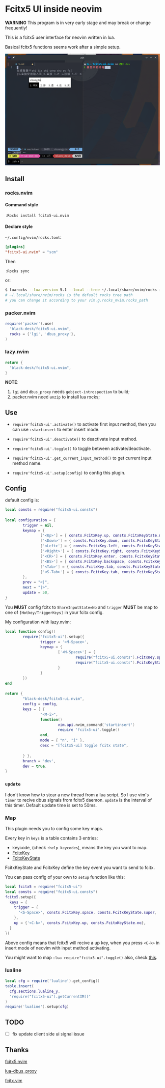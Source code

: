 # Fcitx5 UI inside neovim

**WARNING**
This program is in very early stage and may break or change frequently\!

This is a fcitx5 user interface for neovim written in lua.

Basical fcitx5 functions seems work after a simple setup.

![demo](./assets/screenshot.png)

## Install

### rocks.nvim

#### Command style

```vim
:Rocks install fcitx5-ui.nvim
```

#### Declare style

`~/.config/nvim/rocks.toml`:

```toml
[plugins]
"fcitx5-ui.nvim" = "scm"
```

Then

```vim
:Rocks sync
```

or:

```sh
$ luarocks --lua-version 5.1 --local --tree ~/.local/share/nvim/rocks install fcitx5-ui.nvim
# ~/.local/share/nvim/rocks is the default rocks tree path
# you can change it according to your vim.g.rocks_nvim.rocks_path
```

### packer.nvim

``` lua
require('packer').use(
  "black-desk/fcitx5-ui.nvim",
  rocks = {'lgi', 'dbus_proxy'},
)
```

### lazy.nvim

``` lua
return {
  "black-desk/fcitx5-ui.nvim",
}
```

**NOTE**:

1. `lgi` and `dbus_proxy` needs `gobject-introspection` to build;
2. packer.nvim need `unzip` to install lua rocks;

## Use

- `require'fcitx5-ui'.activate()` to activate first input method,
  then you can use `:startinsert` to enter insert mode.

- `require'fcitx5-ui'.deactivate()` to deactivate input method.

- `require'fcitx5-ui'.toggle()` to toggle between activate/deactivate.

- `require'fcitx5-ui'.get_current_input_method()` to
  get current input method name.

- `require'fcitx5-ui'.setup(config)` to config this plugin.

## Config

default config is:

``` lua
local consts = require("fcitx5-ui.consts")

local configuration = {
        trigger = nil,
        keymap = {
                ['<Up>'] = { consts.FcitxKey.up, consts.FcitxKeyState.no },
                ['<Down>'] = { consts.FcitxKey.down, consts.FcitxKeyState.no },
                ['<Left>'] = { consts.FcitxKey.left, consts.FcitxKeyState.no },
                ['<Right>'] = { consts.FcitxKey.right, consts.FcitxKeyState.no },
                ['<CR>'] = { consts.FcitxKey.enter, consts.FcitxKeyState.no },
                ['<BS>'] = { consts.FcitxKey.backspace, consts.FcitxKeyState.no },
                ['<Tab>'] = { consts.FcitxKey.tab, consts.FcitxKeyState.no },
                ['<S-Tab>'] = { consts.FcitxKey.tab, consts.FcitxKeyState.shift },
        },
        prev = "<|",
        next = "|>",
        update = 50,
}
```

You **MUST** config fcitx to `ShareInputState=No` and `trigger` **MUST** be map
to one of `[Hotkey/TriggerKeys]` in your fcitx config.

My configuration with lazy.nvim:

```lua
local function config()
        require("fcitx5-ui").setup({
                trigger = '<M-Space>',
                keymap = {
                        ['<M-Space>'] = {
                                require("fcitx5-ui.consts").FcitxKey.space,
                                require("fcitx5-ui.consts").FcitxKeyState.super,
                        }
                }
        })
end

return {
        "black-desk/fcitx5-ui.nvim",
        config = config,
        keys = { {
                "<M-i>",
                function()
                        vim.api.nvim_command('startinsert')
                        require 'fcitx5-ui'.toggle()
                end,
                mode = { "n", "i" },
                desc = "[fcitx5-ui] toggle fcitx state",

        } },
        branch = 'dev',
        dev = true,
}
```

### `update`

I don't know how to stear a new thread from a lua script. So I use vim's `timer`
to recive dbus signals from fcitx5 daemon. `update` is the interval of this
timer. Default update time is set to 50ms.

### Map

This plugin needs you to config some key maps.

Every key in `keys` is a table contains 3 entries:

- keycode, (check `:help keycodes`), means the key you want to map.
- [FcitxKey][==link1==]
- [FcitxKeyState][==link2==]

FcitxKeyState and FcitxKey define the key event you want to send to fcitx.

You can pass config of your own to `setup` function like this:

``` lua
local fcitx5 = require("fcitx5-ui")
local consts = require("fcitx5-ui.consts")
fcitx5.setup({
  keys = {
    trigger = {
      '<S-Space>', consts.FcitxKey.space, consts.FcitxKeyState.super,
    },
    up = {'<C-k>', consts.FcitxKey.up, consts.FcitxKeyState.no},
  }
})
```

Above config means that fcitx5 will recive a up key, when you press `<C-k>` in
insert mode of neovim with input method activating.

You might want to map `:lua require"fcitx5-ui".toggle()` also, check
[this][==link3==].

### lualine

``` lua
local cfg = require('lualine').get_config()
table.insert(
  cfg.sections.lualine_y,
  'require("fcitx5-ui").getCurrentIM()'
)
require('lualine').setup(cfg)
```

## TODO

- [ ] fix update client side ui signal issue

## Thanks

[fcitx5.nvim][==link4==]

[lua-dbus\_proxy][==link5==]

[fcitx.vim][==link6==]

[==link1==]: https://github.com/fcitx/fcitx5/blob/master/src/lib/fcitx-utils/keysymgen.h
[==link2==]: https://github.com/fcitx/fcitx5/blob/master/src/lib/fcitx-utils/keysym.h
[==link3==]: https://github.com/black-desk/dotfiles/blob/e0af17d86b7719bac6d3c936b9ebdf4ffc3c22af/private_dot_config/nvim/lua/plugins-d/_fcitx.lua#L6-L28
[==link4==]: https://github.com/tonyfettes/fcitx5.nvim
[==link5==]: https://github.com/stefano-m/lua-dbus_proxy
[==link6==]: https://github.com/lilydjwg/fcitx.vim
